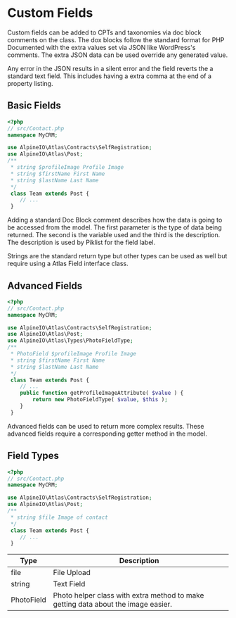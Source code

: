 # Custom Fields

Custom fields can be added to CPTs and taxonomies via doc block comments on the class. The dox blocks follow the standard
format for PHP Documented with the extra values set via JSON like WordPress's comments. The extra JSON data can be used
override any generated value.

<aside class="error">
Any error in the JSON results in a silent error and the field reverts the a standard text field. This includes having a
extra comma at the end of a property listing.
</aside>

## Basic Fields

```php
<?php
// src/Contact.php
namespace MyCRM;

use AlpineIO\Atlas\Contracts\SelfRegistration;
use AlpineIO\Atlas\Post;
/**
 * string $profileImage Profile Image
 * string $firstName First Name
 * string $lastName Last Name
 */
 class Team extends Post {
    // ...
 }
```

Adding a standard Doc Block comment describes how the data is going to be accessed from the model. The first parameter is
the type of data being returned. The second is the variable used and the third is the description. The description is
used by Piklist for the field label.

Strings are the standard return type but other types can be used as well but require using a Atlas Field interface class.

## Advanced Fields

```php
<?php
// src/Contact.php
namespace MyCRM;

use AlpineIO\Atlas\Contracts\SelfRegistration;
use AlpineIO\Atlas\Post;
use AlpineIO\Atlas\Types\PhotoFieldType;
/**
 * PhotoField $profileImage Profile Image
 * string $firstName First Name
 * string $lastName Last Name
 */
 class Team extends Post {
    // ...
    public function getProfileImageAttribute( $value ) {
        return new PhotoFieldType( $value, $this );
    }
 }
```

Advanced fields can be used to return more complex results. These advanced fields require a corresponding getter method
in the model.

## Field Types

```php
<?php
// src/Contact.php
namespace MyCRM;

use AlpineIO\Atlas\Contracts\SelfRegistration;
use AlpineIO\Atlas\Post;
/**
 * string $file Image of contact
 */
 class Team extends Post {
    // ...
 }
```

Type | Description
-----|------------
file | File Upload
string | Text Field
PhotoField | Photo helper class with extra method to make getting data about the image easier.
